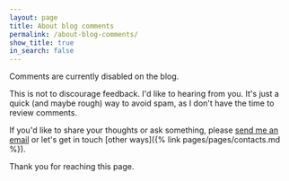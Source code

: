```yaml
---
layout: page
title: About blog comments
permalink: /about-blog-comments/
show_title: true
in_search: false
---
```


Comments are currently disabled on the blog.

This is not to discourage feedback. I'd like to hearing from you. It's just a quick (and maybe rough) way to avoid spam, as I don't have the time to review comments.

If you'd like to share your thoughts or ask something, please [send me an email](mailto:inbox@fpira.com?subject=About%20fpira.com%20blog%20comments) or let's get in touch [other ways]({% link pages/pages/contacts.md %}).

Thank you for reaching this page.
